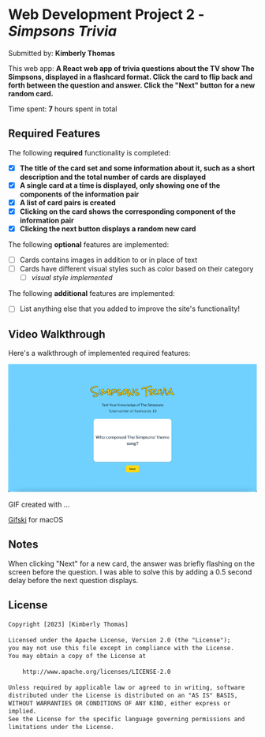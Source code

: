 # Web Development Project 2 - _Simpsons Trivia_

Submitted by: **Kimberly Thomas**

This web app: **A React web app of trivia questions about the TV show The Simpsons, displayed in a flashcard format. Click the card to flip back and forth between the question and answer. Click the "Next" button for a new random card.**

Time spent: **7** hours spent in total

## Required Features

The following **required** functionality is completed:

- [x] **The title of the card set and some information about it, such as a short description and the total number of cards are displayed**
- [x] **A single card at a time is displayed, only showing one of the components of the information pair**
- [x] **A list of card pairs is created**
- [x] **Clicking on the card shows the corresponding component of the information pair**
- [x] **Clicking the next button displays a random new card**

The following **optional** features are implemented:

- [ ] Cards contains images in addition to or in place of text
- [ ] Cards have different visual styles such as color based on their category
  - [ ] _visual style implemented_

The following **additional** features are implemented:

- [ ] List anything else that you added to improve the site's functionality!

## Video Walkthrough

Here's a walkthrough of implemented required features:

<img src='https://raw.githubusercontent.com/kimberlythomas/simpsons-trivia/main/src/assets/walkthrough.gif' title='Video Walkthrough' width='' alt='Video Walkthrough' />

<!-- Replace this with whatever GIF tool you used! -->

GIF created with ...

[Gifski](https://gif.ski/) for macOS

<!-- Recommended tools:
[Kap](https://getkap.co/) for macOS
[ScreenToGif](https://www.screentogif.com/) for Windows
[peek](https://github.com/phw/peek) for Linux. -->

## Notes

When clicking "Next" for a new card, the answer was briefly flashing on the screen before the question. I was able to solve this by adding a 0.5 second delay before the next question displays.

## License

    Copyright [2023] [Kimberly Thomas]

    Licensed under the Apache License, Version 2.0 (the "License");
    you may not use this file except in compliance with the License.
    You may obtain a copy of the License at

        http://www.apache.org/licenses/LICENSE-2.0

    Unless required by applicable law or agreed to in writing, software
    distributed under the License is distributed on an "AS IS" BASIS,
    WITHOUT WARRANTIES OR CONDITIONS OF ANY KIND, either express or implied.
    See the License for the specific language governing permissions and
    limitations under the License.
